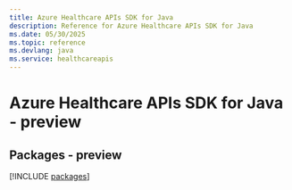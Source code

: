 ```yaml
---
title: Azure Healthcare APIs SDK for Java
description: Reference for Azure Healthcare APIs SDK for Java
ms.date: 05/30/2025
ms.topic: reference
ms.devlang: java
ms.service: healthcareapis
---
```

# Azure Healthcare APIs SDK for Java - preview
## Packages - preview
[!INCLUDE [packages](healthcare-apis-index.md)]